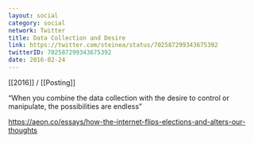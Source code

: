 ```yaml
---
layout: social
category: social
network: Twitter
title: Data Collection and Desire
link: https://twitter.com/steinea/status/702587299343675392
twitterID: 702587299343675392
date: 2016-02-24
---
```


[[2016]] / [[Posting]]

“When you combine the data collection with the desire to control or manipulate, the possibilities are endless”

<https://aeon.co/essays/how-the-internet-flips-elections-and-alters-our-thoughts>
